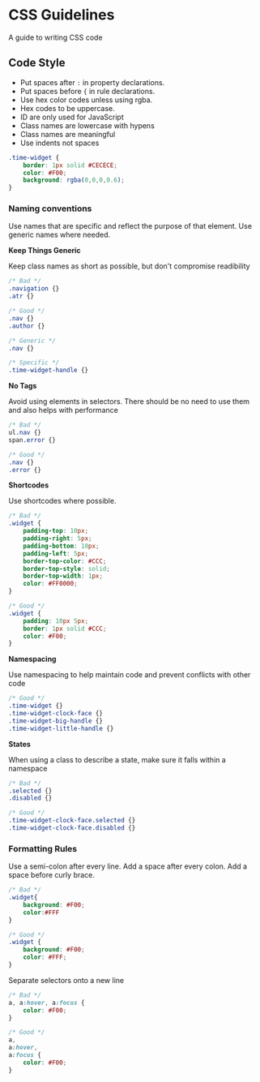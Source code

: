CSS Guidelines
==============

A guide to writing CSS code

## Code Style

* Put spaces after `:` in property declarations.
* Put spaces before `{` in rule declarations.
* Use hex color codes unless using rgba.
* Hex codes to be uppercase.
* ID are only used for JavaScript
* Class names are lowercase with hypens
* Class names are meaningful
* Use indents not spaces

```css
.time-widget {
	border: 1px solid #CECECE;
	color: #F00;
	background: rgba(0,0,0,0.6);
}
```

### Naming conventions

Use names that are specific and reflect the purpose of that element. Use generic names where needed.

**Keep Things Generic**

Keep class names as short as possible, but don't compromise readibility

```css
/* Bad */
.navigation {}
.atr {}

/* Good */
.nav {}
.author {}

/* Generic */
.nav {}

/* Specific */
.time-widget-handle {}
```

**No Tags**

Avoid using elements in selectors. There should be no need to use them and also helps with performance

```css
/* Bad */
ul.nav {}
span.error {}

/* Good */
.nav {}
.error {}
```

**Shortcodes**

Use shortcodes where possible.

```css
/* Bad */
.widget {
	padding-top: 10px;
	padding-right: 5px;
	padding-bottom: 10px;
	padding-left: 5px;
	border-top-color: #CCC;
	border-top-style: solid;
	border-top-width: 1px;
	color: #FF0000;
}

/* Good */
.widget {
	padding: 10px 5px;
	border: 1px solid #CCC;
	color: #F00;
}
```

**Namespacing**

Use namespacing to help maintain code and prevent conflicts with other code

```css
/* Good */
.time-widget {}
.time-widget-clock-face {}
.time-widget-big-handle {}
.time-widget-little-handle {}
```

**States**

When using a class to describe a state, make sure it falls within a namespace

```css
/* Bad */
.selected {}
.disabled {}

/* Good */
.time-widget-clock-face.selected {}
.time-widget-clock-face.disabled {}
```

### Formatting Rules

Use a semi-colon after every line. Add a space after every colon. Add a space before curly brace.

```css
/* Bad */
.widget{
	background: #F00;
	color:#FFF
}

/* Good */
.widget {
	background: #F00;
	color: #FFF;
}
```

Separate selectors onto a new line

```css
/* Bad */
a, a:hover, a:focus {
	color: #F00;
}

/* Good */
a,
a:hover,
a:focus {
	color: #F00;
}
```
